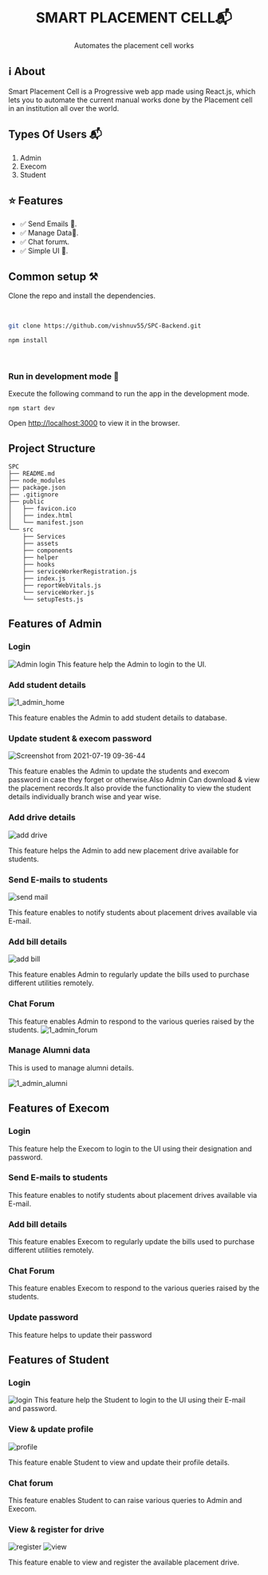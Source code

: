 <div align="center">
<img src="" />
<h1>SMART PLACEMENT CELL📬</h1>
<p>Automates the placement cell works<p/>
</div>



## ℹ About

Smart Placement Cell is a Progressive web app made using React.js, which lets you to automate the current manual works done by the Placement cell in an institution all over the world.



## Types Of Users 📬
1. Admin
2. Execom
3. Student

## ⭐ Features

- ✅ Send Emails 📢.
- ✅ Manage Data🚫.
- ✅ Chat forum📞.
- ✅ Simple UI 📱.


## Common setup ⚒ 

Clone the repo and install the dependencies.

<br/>

```bash
git clone https://github.com/vishnuv55/SPC-Backend.git

```

```bash
npm install
```

<br/>

### Run in development mode 🧪

Execute the following command to run the app in the development mode.


```
npm start dev
```


Open [http://localhost:3000](http://localhost:3000) to view it in the browser.

## Project Structure
```
SPC
├── README.md
├── node_modules
├── package.json
├── .gitignore
├── public
│   ├── favicon.ico
│   ├── index.html
│   └── manifest.json
└── src
    ├── Services
    ├── assets
    ├── components
    ├── helper
    ├── hooks
    ├── serviceWorkerRegistration.js 
    ├── index.js
    ├── reportWebVitals.js
    └── serviceWorker.js
    └── setupTests.js
```



## Features of Admin
### Login 

![Admin login](https://user-images.githubusercontent.com/49515794/120094946-d3c67b00-c140-11eb-8de4-1a0073fc4ab0.png)
This feature help the Admin to login to the UI.


### Add student details
![1_admin_home](https://user-images.githubusercontent.com/49515794/126101240-b30177fe-d3f6-4a7e-b4c6-718f9ba255cd.png)


This feature enables the Admin to add student details to database.

### Update student &  execom  password
![Screenshot from 2021-07-19 09-36-44](https://user-images.githubusercontent.com/49515794/126101419-ee88a0a8-fcf9-4de4-83ce-44382ca26d27.png)

This feature enables the Admin to update the students and execom password in case they forget or otherwise.Also Admin Can download & view the placement records.It also provide the functionality to view the student details individually branch wise and year wise.
  
### Add drive details
![add drive](https://user-images.githubusercontent.com/49515794/120095003-1720e980-c141-11eb-9a65-825f9524abbd.png)

This feature helps the Admin to add new placement drive available for students.
 
### Send E-mails to students
![send mail](https://user-images.githubusercontent.com/49515794/120095013-2869f600-c141-11eb-87a5-3759211b4f5c.png)

This feature enables to notify students about placement drives available via E-mail.

### Add bill details

![add bill](https://user-images.githubusercontent.com/49515794/120095041-45062e00-c141-11eb-9d15-d056fb93523a.png)

This feature enables Admin to regularly update the bills used to purchase different utilities remotely.
### Chat Forum
This feature enables Admin to respond to the various queries raised by the students.
![1_admin_forum](https://user-images.githubusercontent.com/49515794/126100882-612d7bcf-038f-4cb1-af7a-a46f1c5ee0cc.png)
### Manage Alumni data
This is used to manage alumni details.

![1_admin_alumni](https://user-images.githubusercontent.com/49515794/126101093-03e518a6-dadc-4128-b5cb-b8236a787d89.png)





## Features of Execom 
### Login
This feature help the Execom to login to the UI using their designation and password.

### Send E-mails to students
This feature enables to notify students about placement drives available via E-mail.

### Add bill details
This feature enables Execom to regularly update the bills used to purchase different utilities remotely.

### Chat Forum
This feature enables Execom to respond to the various queries raised by the students.

### Update password
This feature helps to update their password



## Features of Student 
### Login
![login](https://user-images.githubusercontent.com/49515794/120094071-d2468400-c13b-11eb-9efe-da3d67fe288e.png)
This feature help the Student to login to the UI using their E-mail and password.

### View & update profile

![profile](https://user-images.githubusercontent.com/49515794/120094817-3703dd80-c140-11eb-8828-61387b801858.png)

This feature  enable Student to view and update their profile details.

### Chat forum
This feature enables Student to can raise various queries to Admin and Execom.



### View & register for drive

![register](https://user-images.githubusercontent.com/49515794/120094857-729ea780-c140-11eb-9359-c6ad2f6c8f33.png)
![view](https://user-images.githubusercontent.com/49515794/120094884-906c0c80-c140-11eb-80de-2aacfe722e6c.png)


This feature enable to view and register the available placement drive.





